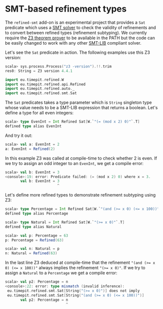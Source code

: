 # SMT-based refinement types

The `refined-smt` add-on is an experimental project that provides a
`Sat` predicate which uses a [SMT solver][SMT] to check the validity
of refinements and to convert between refined types (refinement
subtyping). We currently require the [Z3 theorem prover][Z3] to be
available in the PATH but the code can be easily changed to work with
any other [SMT-LIB][SMT-LIB] compliant solver.

Let's see the `Sat` predicate in action. The following examples use
this Z3 version:
```scala
scala> sys.process.Process("z3 -version").!!.trim
res0: String = Z3 version 4.4.1
```

```scala
import eu.timepit.refined.W
import eu.timepit.refined.api.Refined
import eu.timepit.refined.auto._
import eu.timepit.refined.smt.Sat
```

The `Sat` predicates takes a type parameter which is `String` singleton
type whose value needs to be a SMT-LIB expression that returns a boolean.
Let's define a type for all even integers:
```scala
scala> type EvenInt = Int Refined Sat[W.`"(= (mod x 2) 0)"`.T]
defined type alias EvenInt
```
And try it out:
```scala
scala> val a: EvenInt = 2
a: EvenInt = Refined(2)
```
In this example Z3 was called at compile-time to check whether 2 is even.
If we try to assign an odd integer to an `EvenInt`, we get a compile error:
```scala
scala> val b: EvenInt = 3
<console>:19: error: Predicate failed: (= (mod x 2) 0) where x = 3.
       val b: EvenInt = 3
                        ^
```

Let's define more refined types to demonstrate refinement subtyping
using Z3:
```scala
scala> type Percentage = Int Refined Sat[W.`"(and (>= x 0) (<= x 100))"`.T]
defined type alias Percentage

scala> type Natural = Int Refined Sat[W.`"(>= x 0)"`.T]
defined type alias Natural

scala> val p: Percentage = 63
p: Percentage = Refined(63)

scala> val n: Natural = p
n: Natural = Refined(63)
```
In the last line Z3 deduced at compile-time that the refinement
`"(and (>= x 0) (<= x 100))"` always implies the refinement `"(>= x 0)"`.
If we try to assign a `Natural` to a `Percentage` we get a compile error:
```scala
scala> val p2: Percentage = n
<console>:22: error: type mismatch (invalid inference):
 eu.timepit.refined.smt.Sat[String("(>= x 0)")] does not imply
 eu.timepit.refined.smt.Sat[String("(and (>= x 0) (<= x 100))")]
       val p2: Percentage = n
                            ^
```

[dependent-type]: https://en.wikipedia.org/wiki/Dependent_type
[provided-predicates]: https://github.com/fthomas/refined#provided-predicates
[SMT]: https://en.wikipedia.org/wiki/Satisfiability_modulo_theories
[SMT-LIB]: http://smtlib.cs.uiowa.edu/language.shtml
[Z3]: https://github.com/Z3Prover/z3
